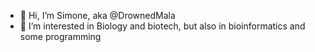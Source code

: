 - 👋 Hi, I’m Simone, aka @DrownedMala
- 👀 I’m interested in Biology and biotech, but also in bioinformatics and some programming
  
<!---
DrownedMala/DrownedMala is a ✨ special ✨ repository because its `README.md` (this file) appears on your GitHub profile.
You can click the Preview link to take a look at your changes.
--->
